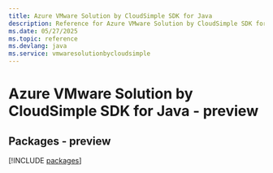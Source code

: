 ```yaml
---
title: Azure VMware Solution by CloudSimple SDK for Java
description: Reference for Azure VMware Solution by CloudSimple SDK for Java
ms.date: 05/27/2025
ms.topic: reference
ms.devlang: java
ms.service: vmwaresolutionbycloudsimple
---
```

# Azure VMware Solution by CloudSimple SDK for Java - preview
## Packages - preview
[!INCLUDE [packages](vmware-solution-by-cloudsimple-index.md)]